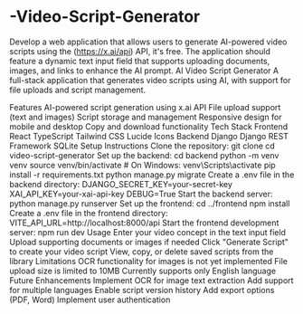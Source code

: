 # -Video-Script-Generator
Develop a web application that allows users to generate AI-powered video scripts using the (https://x.ai/api) API, it's free. The application should feature a dynamic text input field that supports uploading documents, images, and links to enhance the AI prompt.
AI Video Script Generator
A full-stack application that generates video scripts using AI, with support for file uploads and script management.

Features
AI-powered script generation using x.ai API
File upload support (text and images)
Script storage and management
Responsive design for mobile and desktop
Copy and download functionality
Tech Stack
Frontend
React
TypeScript
Tailwind CSS
Lucide Icons
Backend
Django
Django REST Framework
SQLite
Setup Instructions
Clone the repository:
git clone <repository-url>
cd video-script-generator
Set up the backend:
cd backend
python -m venv venv
source venv/bin/activate  # On Windows: venv\Scripts\activate
pip install -r requirements.txt
python manage.py migrate
Create a .env file in the backend directory:
DJANGO_SECRET_KEY=your-secret-key
XAI_API_KEY=your-xai-api-key
DEBUG=True
Start the backend server:
python manage.py runserver
Set up the frontend:
cd ../frontend
npm install
Create a .env file in the frontend directory:
VITE_API_URL=http://localhost:8000/api
Start the frontend development server:
npm run dev
Usage
Enter your video concept in the text input field
Upload supporting documents or images if needed
Click "Generate Script" to create your video script
View, copy, or delete saved scripts from the library
Limitations
OCR functionality for images is not yet implemented
File upload size is limited to 10MB
Currently supports only English language
Future Enhancements
Implement OCR for image text extraction
Add support for multiple languages
Enable script version history
Add export options (PDF, Word)
Implement user authentication
